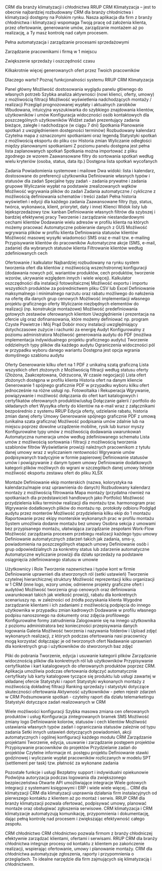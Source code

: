 CRM dla branży klimatyzacji i chłodnictwa
RRUP CRM Klimatyzacja – jest to obecnie najbardziej rozbudowany CRM dla branży chłodnictwa i klimatyzacji dostępny na Polskim rynku. Nasza aplikacja dla firm z branży chłodnictwa i klimatyzacji wspomaga Twoją pracę od założenia klienta, przez ofertowanie, generowanie umów, zarządzanie montażem aż po realizację, a Ty masz kontrolę nad całym procesem.


Pełna automatyzacja i zarządzanie procesami sprzedażowymi


Zarządzanie pracownikami i firmą w 1 miejscu


Zwiększenie sprzedaży i oszczędność czasu


Kilkakrotnie więcej generowanych ofert przez Twoich pracowników

Dlaczego warto?
Poznaj funkcjonalności systemu RRUP CRM Klimatyzacja

Panel główny
Możliwość dostosowania wyglądu panelu głównego do własnych potrzeb
Szybka analiza aktywności (nowi klienci, oferty, umowy) z możliwością filtracji
Możliwość wyświetlenia nadchodzących montaży / realizacji
Przegląd prognozowanej wypłaty i aktualnych zarobków
Wbudowana, intuicyjna wyszukiwarka do szybkiego znajdowania klientów, użytkowników i umów
Konfiguracja widoczności osób kontaktowych dla poszczególnych użytkowników
Widżet zadań prezentujący zadania bieżące, zaległe i nadchodzące (w ciągu 7 dni)
Spotkania
Planowanie spotkań z uwzględnieniem dostępności terminów)
Rozbudowany kalendarz
Czytelna mapa z oznaczonymi spotkaniami oraz legendą
Statystyki spotkań z możliwością eksportu do pliku csv
Historia zmian
Wyliczanie odległości między planowanymi spotkaniami
Z poziomu panelu dostępna jest pełna lista zaplanowanych spotkań
Spotkania można importować z pliku zgodnego ze wzorem
Zaawansowane filtry do sortowania spotkań według wielu kryteriów (osoba, status, data itp.)
Dostępna lista spotkań wycofanych


Zadania
Powiadomienia systemowe i mailowe
Dwa widoki: lista i kalendarz, dostosowane do preferencji użytkownika
Definiowanie własnych typów i statusów dla zadań
Specjalne typy zadań - zadania prywatne i zadania grupowe
Wyliczanie wypłat na podstawie zrealizowanych wątków
Możliwość wgrywania plików do zadań
Zadania automatyczne / cykliczne z możliwością definiowania schematów i treści zadań
Pełna historia wyświetleń i edycji dla każdego zadania
Zaawansowane filtry (typ, status, twórca, wykonawca, klient, priorytet, daty i inne)
Klienci
Widok listy lub lejeksprzedażowy tzw. kanban
Definiowanie własnych filtrów dla szybszej i bardziej efektywnej pracy
Tworzenie i zarządzanie niestandardowymi cechami klientów
Dodawanie wielu adresów w profilu klienta na których możemy pracować
Automatyczne pobieranie danych z GUS
Możliwość wgrywania plików w profilu klienta
Definiowania statusów klientów
Możliwość masowej wysyłki wiadomości SMS oraz e-mail tzw. e-mailing
Przypisywanie klientów do pracowników
Automatyczne akcje (SMS, e-mail, zadanie) dla wybranych statusów klienta
Filtrowanie klientów według zdefiniowanych cech


Ofertowanie / kalkulator
Najbardziej rozbudowany na rynku system tworzenia ofert dla klientów z możliwością wszechstronnej konfiguracji (dodawania nowych pól, wariantów produktów, cech produktów, tworzenie wzorów, ukrywanie względem innych i wiele więcej).
Kalkulator oszczędności dla instalacji fotowoltaicznej
Możliwość exportu i importu wszystkich produktów za pośrednictwem pliku CSV lub Excel
Definiowanie maksymalnego i minimalnego narzutu oraz rabatu możliwego do nałożenia na ofertę dla danych grup cenowych
Możliwość implementacji własnego projektu graficznego oferty
Wyliczanie niezbędnych elementów do realizacji (np. konstrukcje montażowe)
Możliwość predefiniowania gotowych zestawów oferowanych klientom
Uwzględnienie i prezentacja na ofercie ulg oraz dofinansowania, które możemy definiować np. program Czyste Powietrze i Mój Prąd
Dobór mocy instalacji uwzględniający dotychczasowe zużycie i rachunki za energię
Audyt
Konfigurowalny z poziomu administratora
Możliwość generowania audytu do PDF (możliwa implementacja indywidualnego projektu graficznego audytu)
Tworzenie oddzielnych typy plików dla każdego audytu
Ograniczenia widoczności pól w przypadku wyboru danego wariantu
Dostępna jest opcja wgrania domyślnego szablonu audytu


Oferty
Generowanie kilku ofert na 1 PDF z unikalną szatą graficzną
Lista wszystkich ofert złożonych z Możliwością filtracji według statusu oferty (Złożona, Zaakceptowana, Odrzucona, W czasie negocjacji)
Lista ofert złożonych dostępna w profilu klienta
Historia ofert na danym kliencie
Generowanie 1 spójnego graficznie PDF w przypadku wyboru kilku ofert jednocześnie na różne usługi np. Fotowoltaika i Rekuperacja
Wgrywanie, powiązywanie i możliwość dołączania do ofert kart katalogowych i certyfikatów oferowanych produktów/usług
Dołączanie galerii / portfolio do składanych ofert
Wysyłka oferty do klientów na e-mail wraz z załącznikami bezpośrednio z systemu RRUP
Edycja oferty, udzielanie rabatu, historia zmian danej oferty
Umowy
Generowanie spójnego graficznie PDF z umową (unikalna szata graficzna)
Możliwość podpisania umów zdalnie lub na miejscu poprzez dowolne urządzenie mobilne, rysik lub kursor myszy
Konfigurowalne typy umów z możliwością dodawania uwarunkowań
Automatyczna numeracja umów według zdefiniowanego schematu
Lista umów z możliwością sortowania i filtracji z możliwością tworzenia szablonów filtrów
Wyświetlanie prowizji należnych pracownikom z tytułu danej umowy wraz z wyliczaniem rentowności
Wgrywanie umów podpisywanych tradycyjnie w formie papierowej
Definiowanie statusów umów i powiązywanie z danym typem umowy
Definiowanie dodatkowych kategorii plików możliwych do wgrani w szczegółach danej umowy
Istnieje możliwość eksportu zestawu ofert do pliku XLSX


Montaże
Definiowanie ekip monterskich (nazwa, kolorystyka na kalendarzu/mapie oraz uprawnienia do danych)
Rozbudowany kalendarz montaży z możliwością filtrowania
Mapa montaży (przydatna również na spotkaniach dla przedstawicieli handlowych jako Portfolio)
Możliwość przydzielenia kilku terminów realizacji dla montażu tzw. harmonogram prac
Wgrywanie dodatkowych plików do montażu np. protokoły odbioru
Podgląd audytu przez monterów
Możliwość przydzielenia kilku ekip do 1 montażu
Raportowanie przez ekipy monterskie wykonanych prac w profilu montażu
System umożliwia dodanie montażu bez umowy
Osobna sekcja z umowami bez przypisanego montażu, ułatwiająca zarządzanie zespołami
Work-Flow
Możliwość zarządzania procesem przebiegu realizacji każdego typu umowy
Definiowanie automatycznych zdarzeń takich jak zadania, sms-y, powiadomienia na poszczególnych etapach umowy
Definiowanie osób i grup odpowiedzialnych za konkretny status lub zdarzenie automatyczne
Automatyczne wyliczanie prowizji dla działu sprzedaży na podstawie osiągnięcia zdefiniowanego statusu w umowie


Użytkownicy i Role
Tworzenie nazewnictwa i typów kont w firmie
Definiowanie uprawnień dla stworzonych ról (setki ustawień)
Tworzenie czytelnej hierarchicznej struktury
Możliwość reprezentacji kilku organizacji w 1 CRM (inne logo, wzory umów, odmienne projekty graficzne ofert i audytów)
Możliwość tworzenia grup cenowych oraz definiowania uwarunkowań takich jak wielkość prowizji, rabatu dla konkretnych scenariuszy np. w zależności od źródła pozyskania klienta
Wygodne zarządzanie klientami i ich zadaniami z możliwością podpięcia do innego użytkownika w przypadku zmian kadrowych
Dodawanie w profilu własnego podpisu nanoszonego na dokumenty oraz zdjęcia profilowego
Konfigurowalne formy zatrudnienia
Zalogowanie się na innego użytkownika z poziomu administratora bez konieczności przepisywania danych logowania
Galeria
Możliwość tworzenia i nazywania folderów i Upload zdjęć wykonanych realizacji, z których podczas ofertowania nasi pracownicy mogą korzystać dołączając je od tworzonych ofert
Nadawanie uprawnień dla konkretnych grup i użytkowników do stworzonych baz zdjęć


Pliki do pobrania
Tworzenie, edycja i usuwanie kategorii plików
Zarządzanie widocznością plików dla konkretnych ról lub użytkowników
Przypisywanie certyfikatów i kart katalogowych do oferowanych produktów poprzez CRM. Aplikacja umożliwia podczas ofertowania dołączyć automatycznie certyfikaty lub karty katalogowe tyczące się produktu lub usługi zawartej w składanej ofercie
Statystyki i raport
Statystyki wykonanych montaży z możliwością dokładnej filtracji
Ranking sprzedaży i statystyki dotyczące skuteczności ofertowania
Aktywność użytkowników - pełen rejestr zdarzeń w CRM
Podsumowanie spotkań - czytelny raport dla działu telemarketingu
Statystyki dotyczące zadań realizowanych w CRM


Wiele możliwości konfiguracji
Szybka masowa zmiana cen oferowanych produktów i usług
Konfiguracja zintegrowanych bramek SMS
Możliwość zmiany logo
Definiowanie kolorów, statusów i cech klientów
Możliwość ustawiania własnych typów zadań i ograniczania statusów zależnie od typu zadania
Setki innych ustawień dotyczących powiadomień, akcji automatycznych i ogólnej konfiguracji każdego modułu CRM
Zarządzanie projektami
Tworzenie, edycja, usuwanie i zarządzanie postępem projektów
Przypisywanie pracowników do projektów
Przydzielanie zadań do projektów
Czytelne informacje nt. postępu projektu
Definiowanie stawki godzinowej i wyliczanie wypłat pracowników rozliczanych w modelu SPT (settlement per task) tzw. płatność za wykonane zadania


Pozostałe funkcje i usługi
Bezpłatny support i indywidualni opiekunowie
Podwójna autoryzacja podczas logowania dla zwiększonego bezpieczeństwa
Otwarte API umożliwiające integracje
Wiele gotowych integracji z systemami księgowymi i ERP
i wiele wiele więcej...
CRM dla klimatyzacji
CRM dla klimatyzacji usprawnia działania firm instalacyjnych od pierwszego kontaktu z klientem aż po montaż i serwis. RRUP CRM dla branży klimatyzacji pozwala ofertować, podpisywać umowy, planować montaże oraz obsługiwać zgłoszenia serwisowe. CRM klimatyzacja i CRM klimatyzacje automatyzują komunikację, przypomnienia i dokumentację, dając pełną kontrolę nad procesem i zwiększając efektywność całego zespołu.

CRM chłodnictwo
CRM chłodnictwo pozwala firmom z branży chłodniczej efektywnie zarządzać klientami, ofertami i serwisami. RRUP CRM dla branży chłodnictwa integruje procesy od kontaktu z klientem po zakończenie realizacji, wspierając ofertowanie, umowy i planowanie montaży. CRM dla chłodnictwa automatyzuje zgłoszenia, raporty i przypomnienia o przeglądach. To idealne narzędzie dla firm zajmujących się klimatyzacją i chłodnictwem.